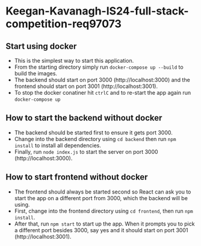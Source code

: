 # Keegan-Kavanagh-IS24-full-stack-competition-req97073

## Start using docker

* This is the simplest way to start this application. 
* From the starting directory simply run ```docker-compose up --build``` to build the images. 
* The backend should start on port 3000 (http://localhost:3000) and the frontend should start on port 3001 (http://localhost:3001). 
* To stop the docker conatiner hit ```ctrlC``` and to re-start the app again run ```docker-compose up```

## How to start the backend without docker

* The backend should be started first to ensure it gets port 3000. 
* Change into the backend directory using ```cd backend``` then run ```npm install``` to install all dependencies. 
* Finally, run ```node index.js``` to start the server on port 3000 (http://localhost:3000).

## How to start frontend without docker

* The frontend should always be started second so React can ask you to start the app on a different port from 3000, which the backend will be using. 
* First, change into the frontend directory using ```cd frontend```, then run ```npm install```. 
* After that, run ```npm start``` to start up the app. When it prompts you to pick a different port besides 3000, say yes and it should start on port 3001 (http://localhost:3001).